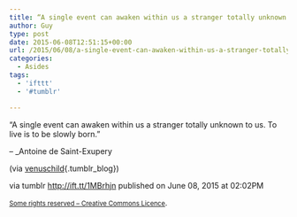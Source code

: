 ```yaml
---
title: “A single event can awaken within us a stranger totally unknown to us. To live is to be slowly born.”
author: Guy
type: post
date: 2015-06-08T12:51:15+00:00
url: /2015/06/08/a-single-event-can-awaken-within-us-a-stranger-totally-unknown-to-us-to-live-is-to-be-slowly-born/
categories:
  - Asides
tags:
  - 'ifttt'
  - '#tumblr'

---
```

“A single event can awaken within us a stranger totally unknown to us. To live is to be slowly born.”

&#8211; _Antoine de Saint-Exupery</p> 

(via [venuschild][1]{.tumblr_blog})</em>

via tumblr http://ift.tt/1MBrhjn published on June 08, 2015 at 02:02PM

<small><a href="http://ift.tt/1gAEAkt" target="_blank">Some rights reserved &#8211; Creative Commons Licence</a></small>.

 [1]: http://ift.tt/1h7vYTP